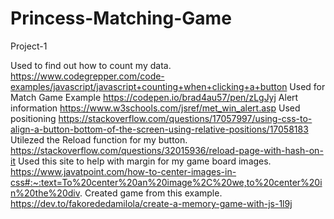 # Princess-Matching-Game
Project-1





























Used to find out how to count my data. 
https://www.codegrepper.com/code-examples/javascript/javascript+counting+when+clicking+a+button
Used for Match Game Example
https://codepen.io/brad4au57/pen/zLgJyj
Alert information
https://www.w3schools.com/jsref/met_win_alert.asp
Used positioning
https://stackoverflow.com/questions/17057997/using-css-to-align-a-button-bottom-of-the-screen-using-relative-positions/17058183
Utilezed the Reload function for my button.
https://stackoverflow.com/questions/32015936/reload-page-with-hash-on-it
Used this site to help with margin for my game board images.
https://www.javatpoint.com/how-to-center-images-in-css#:~:text=To%20center%20an%20image%2C%20we,to%20center%20in%20the%20div.
Created game from this example.
https://dev.to/fakorededamilola/create-a-memory-game-with-js-1l9j
